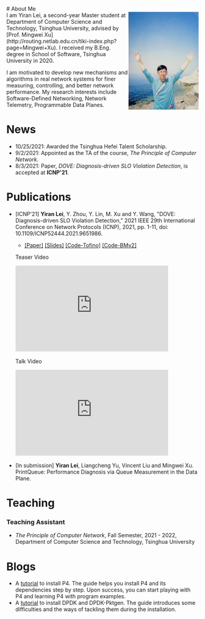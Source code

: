 <br>
# About Me
<div>
    <img align="right" src="assets/images/YiranLei.jpg" style="zoom:25%;" />
</div>
I am Yiran Lei, a second-year Master student at Department of Computer Science and Technology, Tsinghua University, advised by [Prof. Mingwei Xu](http://routing.netlab.edu.cn/tiki-index.php?page=Mingwei+Xu). I received my B.Eng. degree in School of Software, Tsinghua University in 2020. 

I am motivated to develop new mechanisms and algorithms in real network systems for finer measuring, controlling, and better network performance. My research interests include Software-Defined Networking, Network Telemetry, Programmable Data Planes.

# News
* 10/25/2021: Awarded the Tsinghua Hefei Talent Scholarship.
* 9/2/2021: Appointed as the TA of the course, *The Principle of Computer Network*.
* 8/3/2021: Paper, *DOVE: Diagnosis-driven SLO Violation Detection*, is accepted at **ICNP'21**.

# Publications
* [ICNP'21] **Yiran Lei**, Y. Zhou, Y. Lin, M. Xu and Y. Wang, "DOVE: Diagnosis-driven SLO Violation Detection," 2021 IEEE 29th International Conference on Network Protocols (ICNP), 2021, pp. 1-11, doi: 10.1109/ICNP52444.2021.9651986.
  * [[Paper]](https://icnp21.cs.ucr.edu/papers/icnp21camera-paper9.pdf) [[Slides]](/assets/papers/DOVE/DOVE.pdf) [[Code-Tofino]](https://gitlab.com/A-Dying-Pig/dove) [[Code-BMv2]](https://gitlab.com/A-Dying-Pig/dove-bmv2)
  <div class="embed-video-wrapper">
    <div class="embed-first">
        <p>Teaser Video</p>
        <iframe width="400" height="225" src="https://www.youtube.com/embed/hDGp2wkwsf0" frameborder="0" allowfullscreen></iframe>
    </div>
    <div class="embed-second">
        <p>Talk Video</p>
        <iframe width="400" height="225" src="https://www.youtube.com/embed/opzT5JAfrt8" frameborder="0" allowfullscreen></iframe>
    </div>
  </div>
  
* [In submission] **Yiran Lei**, Liangcheng Yu, Vincent Liu and Mingwei Xu. PrintQueue: Performance Diagnosis via Queue Measurement in the Data Plane.

# Teaching
### Teaching Assistant
* *The Principle of Computer Network*, Fall Semester, 2021 - 2022, Department of Computer Science and Technology, Tsinghua University

# Blogs
* A [tutorial](https://www.yiranlei.com/P4_Installation_Tutorial) to install P4. The guide helps you install P4 and its dependencies step by step. Upon success, you can start playing with P4 and learning P4 with program examples.
* A [tutorial](https://www.yiranlei.com/DPDK_Installation_Tutorial) to install DPDK and DPDK-Pktgen. The guide introduces some difficulties and the ways of tackling them during the installation.

